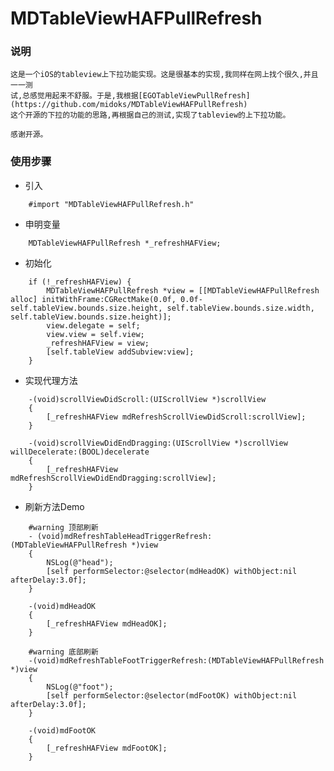 MDTableViewHAFPullRefresh
=========================

### 说明

	这是一个iOS的tableview上下拉功能实现。这是很基本的实现,我同样在网上找个很久,并且一一测
	试,总感觉用起来不舒服。于是,我根据[EGOTableViewPullRefresh](https://github.com/midoks/MDTableViewHAFPullRefresh)
	这个开源的下拉的功能的思路,再根据自己的测试,实现了tableview的上下拉功能。

	感谢开源。


### 使用步骤

- 引入
````
	#import "MDTableViewHAFPullRefresh.h"
````
- 申明变量
````
	MDTableViewHAFPullRefresh *_refreshHAFView;
````
- 初始化
````
	if (!_refreshHAFView) {
        MDTableViewHAFPullRefresh *view = [[MDTableViewHAFPullRefresh alloc] initWithFrame:CGRectMake(0.0f, 0.0f-self.tableView.bounds.size.height, self.tableView.bounds.size.width, self.tableView.bounds.size.height)];
        view.delegate = self;
        view.view = self.view;
        _refreshHAFView = view;
        [self.tableView addSubview:view];
    }
````
- 实现代理方法
````
	-(void)scrollViewDidScroll:(UIScrollView *)scrollView
	{
	    [_refreshHAFView mdRefreshScrollViewDidScroll:scrollView];
	}

	-(void)scrollViewDidEndDragging:(UIScrollView *)scrollView willDecelerate:(BOOL)decelerate
	{
	    [_refreshHAFView mdRefreshScrollViewDidEndDragging:scrollView];
	}
````
- 刷新方法Demo
````	
	#warning 顶部刷新
	- (void)mdRefreshTableHeadTriggerRefresh:(MDTableViewHAFPullRefresh *)view
	{
	    NSLog(@"head");
	    [self performSelector:@selector(mdHeadOK) withObject:nil afterDelay:3.0f];
	}

	-(void)mdHeadOK
	{
	    [_refreshHAFView mdHeadOK];
	}

	#warning 底部刷新
	-(void)mdRefreshTableFootTriggerRefresh:(MDTableViewHAFPullRefresh *)view
	{
	    NSLog(@"foot");
	    [self performSelector:@selector(mdFootOK) withObject:nil afterDelay:3.0f];
	}

	-(void)mdFootOK
	{
	    [_refreshHAFView mdFootOK];
	}
````